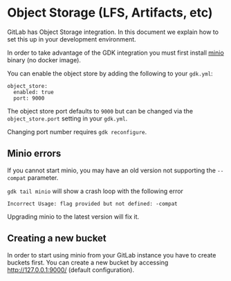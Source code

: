 # Object Storage (LFS, Artifacts, etc)

GitLab has Object Storage integration.
In this document we explain how to set this up in your development
environment.

In order to take advantage of the GDK integration you must first install
[minio](https://docs.minio.io/docs/minio-quickstart-guide) binary (no docker image).

You can enable the object store by adding the following to your `gdk.yml`:

```
object_store:
  enabled: true
  port: 9000
```

The object store port defaults to `9000` but can be changed via the `object_store.port` setting in your `gdk.yml`.

Changing port number requires `gdk reconfigure`.

## Minio errors

If you cannot start minio, you may have an old version not supporting the `--compat` parameter.

`gdk tail minio` will show a crash loop with the following error

```
Incorrect Usage: flag provided but not defined: -compat
```

Upgrading minio to the latest version will fix it.

## Creating a new bucket

In order to start using minio from your GitLab instance you have to create buckets first.
You can create a new bucket by accessing http://127.0.0.1:9000/ (default configuration).
